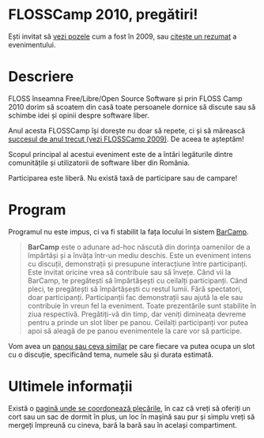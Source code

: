 FLOSSCamp 2010, pregătiri!
==========================

Ești invitat să [vezi pozele](/2009/poze/index.php) cum a fost în 2009, sau [citește un rezumat](http://softwareliber.ro/articolul/947/) a evenimentului.

Descriere
=========

FLOSS înseamna Free/Libre/Open Source Software și prin FLOSS Camp 2010 dorim să scoatem din casă toate persoanele dornice să discute sau să schimbe idei și opinii despre software liber.

Anul acesta FLOSSCamp își dorește nu doar să repete, ci și să mărească [succesul de anul trecut (vezi FLOSSCamp 2009)](/2009). De aceea te așteptăm!

Scopul principal al acestui eveniment este de a întări legăturile dintre comunitățile și utilizatorii de software liber din România.

Participarea este liberă. Nu există taxă de participare sau de campare!

Program
=========
Programul nu este impus, ci va fi stabilit la fața locului în sistem [BarCamp](http://en.wikipedia.org/wiki/BarCamp).

> <b>BarCamp</b> este o adunare ad-hoc născută din dorința oamenilor de a împărtăși și a învăța într-un mediu deschis.
> Este un eveniment intens cu discuții, demonstrații și presupune interacțiune între participanți.
> Este invitat oricine vrea să contribuie sau să învețe.
> Când vii la BarCamp, te pregătești să împărtășești cu ceilalți participanți.
> Când pleci, te pregătești să împărtășești cu restul lumii.
> Fără spectatori, doar participanți.
> Participanții fac demonstrații sau ajută la ele sau contribuie în vreun fel la eveniment.
> Toate prezentările sunt stabilite în ziua respectivă.
> Pregătiți-vă din timp, dar veniți dimineața devreme pentru a prinde un slot liber pe panou.
> Ceilalți participanți vor putea apoi să aleagă de pe panou evenimentele la care vor să participe.

Vom avea un [panou sau ceva similar](http://fedora.nicubunu.ro/photos/fudcon2008brno/day2/039-img_4289.jpg) pe care fiecare va putea ocupa un slot cu o discuție, specificând tema, numele său și durata estimată.

Ultimele informații
==================

Există o [pagină unde se coordonează plecările](http://proiecte.softwareliber.ro/projects/flosscamp/wiki/2010), în caz că vreți să oferiți un cort sau un sac de dormit în plus, un loc în mașină sau pur și simplu vreți să mergeți împreună cu cineva, bară la bară sau în același compartiment.


